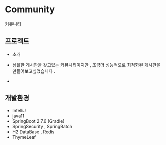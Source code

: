 # Community 
커뮤니티 

## 프로젝트
- 소개
 * 심플한 게시판을 갖고있는 커뮤니티이지만 , 조금더 성능적으로 최적화된 게시판을 만들어보고싶었습니다 . 
- 


## 개발환경 
- IntelliJ 
- java11 
- SpringBoot 2.7.6 (Gradle)
- SpringSecurity  , SpringBatch 
- H2 DataBase , Redis
- ThymeLeaf



